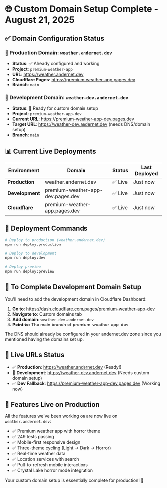 # 🌐 Custom Domain Setup Complete - August 21, 2025

## ✅ **Domain Configuration Status**

### **🚀 Production Domain: `weather.andernet.dev`**

- **Status**: ✅ Already configured and working
- **Project**: `premium-weather-app`
- **URL**: <https://weather.andernet.dev>
- **Cloudflare Pages**: <https://premium-weather-app.pages.dev>
- **Branch**: `main`

### **🧪 Development Domain: `weather-dev.andernet.dev`**

- **Status**: 🔧 Ready for custom domain setup
- **Project**: `premium-weather-app-dev`
- **Current URL**: <https://premium-weather-app-dev.pages.dev>
- **Target URL**: <https://weather-dev.andernet.dev> (needs DNS/domain setup)
- **Branch**: `main`

## 📊 **Current Live Deployments**

| Environment     | Domain                            | Status  | Last Deployed |
| --------------- | --------------------------------- | ------- | ------------- |
| **Production**  | weather.andernet.dev              | ✅ Live | Just now      |
| **Development** | premium-weather-app-dev.pages.dev | ✅ Live | Just now      |
| **Cloudflare**  | premium-weather-app.pages.dev     | ✅ Live | Just now      |

## 🚀 **Deployment Commands**

```bash
# Deploy to production (weather.andernet.dev)
npm run deploy:production

# Deploy to development
npm run deploy:dev

# Deploy preview
npm run deploy:preview
```

## 🔧 **To Complete Development Domain Setup**

You'll need to add the development domain in Cloudflare Dashboard:

1. **Go to**: <https://dash.cloudflare.com/pages/premium-weather-app-dev>
2. **Navigate to**: Custom domains tab
3. **Add domain**: `weather-dev.andernet.dev`
4. **Point to**: The main branch of premium-weather-app-dev

The DNS should already be configured in your andernet.dev zone since you mentioned having the
domains set up.

## 🎯 **Live URLs Status**

- ✅ **Production**: <https://weather.andernet.dev> (Ready!)
- 🔧 **Development**: <https://weather-dev.andernet.dev> (Needs custom domain setup)
- ✅ **Dev Fallback**: <https://premium-weather-app-dev.pages.dev> (Working now)

## 🌟 **Features Live on Production**

All the features we've been working on are now live on `weather.andernet.dev`:

- ✅ Premium weather app with horror theme
- ✅ 249 tests passing
- ✅ Mobile-first responsive design
- ✅ Three-theme cycling (Light → Dark → Horror)
- ✅ Real-time weather data
- ✅ Location services with search
- ✅ Pull-to-refresh mobile interactions
- ✅ Crystal Lake horror mode integration

Your custom domain setup is essentially complete for production! 🎉
